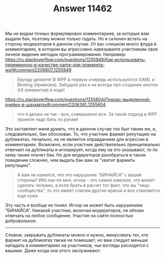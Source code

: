 ﻿---
title: "Answer 11462"
se.owner.user_id: 240512
se.owner.display_name: "MSDN.WhiteKnight"
se.owner.link: "https://ru.meta.stackoverflow.com/users/240512/msdn-whiteknight"
se.answer_id: 11462
se.question_id: 11456
se.post_type: answer
se.is_accepted: False
---
<p>Мы не видим точных формулировок комментариев, за которые вам выдали бан, поэтому можно только гадать. Но я склонен встать на сторону модераторов в данном случае. От вас слишком много флуда в комментариях, в котором вы агрессивно навязываете участникам свое личное видение методик программирования. Например: <a href="https://ru.stackoverflow.com/questions/1255949/%D0%9A%D0%B0%D0%BA-%D0%B8%D1%81%D0%BF%D0%BE%D0%BB%D1%8C%D0%B7%D0%BE%D0%B2%D0%B0%D1%82%D1%8C-%D0%BF%D0%B5%D1%80%D0%B5%D0%BC%D0%B5%D0%BD%D0%BD%D1%83%D1%8E-%D0%B2-%D0%BA%D0%B0%D1%87%D0%B5%D1%81%D1%82%D0%B2%D0%B5-name-%D0%B4%D0%BB%D1%8F-%D1%8D%D0%BB%D0%B5%D0%BC%D0%B5%D0%BD%D1%82%D0%B0-wpf#comment2206807_1255949">https://ru.stackoverflow.com/questions/1255949/Как-использовать-переменную-в-качестве-name-для-элемента-wpf#comment2206807_1255949</a></p>
<blockquote>
<p>Ерунду делаете! В WPF в первую очередь используются XAML и Binding (привязки). Забудьте раз и на всегда про создание кнопок (UI элементов) в коде!</p>
</blockquote>
<p><a href="https://ru.stackoverflow.com/questions/1255604/%D0%9F%D0%BE%D0%BA%D1%80%D0%B0%D1%81-%D0%B2%D1%8B%D0%B4%D0%B5%D0%BB%D0%B5%D0%BD%D0%BD%D0%BE%D0%B9-%D1%8F%D1%87%D0%B5%D0%B9%D0%BA%D0%B8-%D0%B2-%D1%88%D0%B0%D1%85%D0%BC%D0%B0%D1%82%D0%B0%D1%85#comment2206381_1255604">https://ru.stackoverflow.com/questions/1255604/Покрас-выделенной-ячейки-в-шахматах#comment2206381_1255604</a></p>
<blockquote>
<p>что я делаю не так - все, совершенно все. За такой подход в WPF проекте надо бить по рукам!</p>
</blockquote>
<p>Это заставляет меня думать, что в данном случае тон был таким же, и, следовательно, бан обоснован. То, что участник фармит репутацию на дубликатах, печально, но не является оправданием для агрессии в комментариях. Возможно, если участник действительно принципиально отвечает на дубликаты и игнорирует, когда ему на это указывают, то по нему также плачет бан. Но для модераторов разобраться в таком поведении сложнее, чем выдать бан вам за &quot;хватит фармить репутацию&quot;.</p>
<blockquote>
<p>А вам не кажется, что это нарушение &quot;БИНАЙСА&quot; с вашей стороны? Ибо как по мне, игнор - это самой хамское, что может сделать человек, а если брать в расчет тот факт, что вы &quot;лицо сообщества&quot;, то это имеет совсем другие краски и все становится еще хуже.</p>
</blockquote>
<p>Эту часть я вообще не понял. Игнор не может быть нарушением &quot;БИНАЙСА&quot;. Никакой участник, включая модераторов, не обязан отвечать на любое сообщение. Участие на сайте полностью добровольное.</p>
<hr />
<p>Словом, закрывать дубликаты можно и нужно, минусовать тех, кто фармит на дубликатах также не помешает, но вам следует меньше нападать в комментариях на участников, чьи взгляды расходятся с вашими. Даже когда они этого заслуживают.</p>
